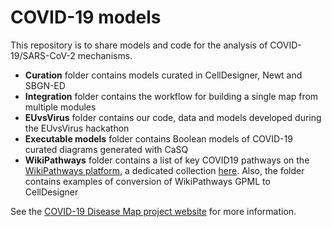 # COVID-19 models

This repository is to share models and code for the analysis of COVID-19/SARS-CoV-2 mechanisms.

- **Curation** folder contains models curated in CellDesigner, Newt and SBGN-ED
- **Integration** folder contains the workflow for building a single map from multiple modules
- **EUvsVirus** folder contains our code, data and models developed during the EUvsVirus hackathon
- **Executable models** folder contains Boolean models of COVID-19 curated diagrams generated with CaSQ
- **WikiPathways** folder contains a list of key COVID19 pathways on the [WikiPathways platform](https://wikipathways.org), 
a dedicated collection [here](https://www.wikipathways.org/index.php/Portal:Disease/COVIDPathways).
Also, the folder contains examples of conversion of WikiPathways GPML to CellDesigner

See the [COVID-19 Disease Map project website](https://covid.pages.uni.lu/map_curation) for more information.